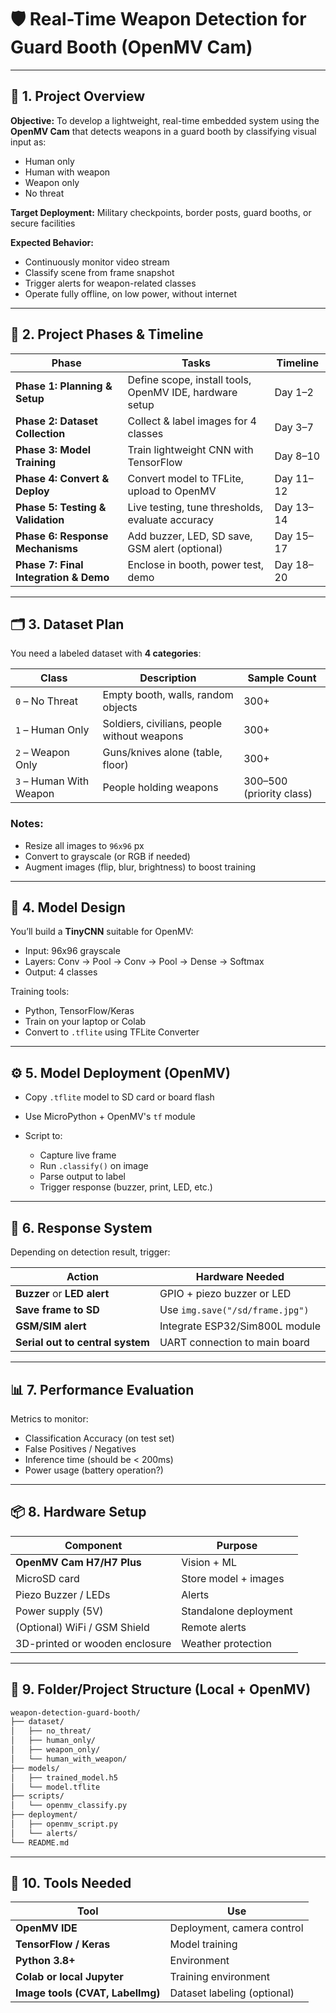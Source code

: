 # 🛡️ **Real-Time Weapon Detection for Guard Booth (OpenMV Cam)**

---

## 🚀 **1. Project Overview**

**Objective:**
To develop a lightweight, real-time embedded system using the **OpenMV Cam** that detects weapons in a guard booth by classifying visual input as:

* Human only
* Human with weapon
* Weapon only
* No threat

**Target Deployment:**
Military checkpoints, border posts, guard booths, or secure facilities

**Expected Behavior:**

* Continuously monitor video stream
* Classify scene from frame snapshot
* Trigger alerts for weapon-related classes
* Operate fully offline, on low power, without internet

---

## 📅 **2. Project Phases & Timeline**

| Phase                                 | Tasks                                                   | Timeline  |
| ------------------------------------- | ------------------------------------------------------- | --------- |
| **Phase 1: Planning & Setup**         | Define scope, install tools, OpenMV IDE, hardware setup | Day 1–2   |
| **Phase 2: Dataset Collection**       | Collect & label images for 4 classes                    | Day 3–7   |
| **Phase 3: Model Training**           | Train lightweight CNN with TensorFlow                   | Day 8–10  |
| **Phase 4: Convert & Deploy**         | Convert model to TFLite, upload to OpenMV               | Day 11–12 |
| **Phase 5: Testing & Validation**     | Live testing, tune thresholds, evaluate accuracy        | Day 13–14 |
| **Phase 6: Response Mechanisms**      | Add buzzer, LED, SD save, GSM alert (optional)          | Day 15–17 |
| **Phase 7: Final Integration & Demo** | Enclose in booth, power test, demo                      | Day 18–20 |

---

## 🗂️ **3. Dataset Plan**

You need a labeled dataset with **4 categories**:

| Class                   | Description                                 | Sample Count             |
| ----------------------- | ------------------------------------------- | ------------------------ |
| `0` – No Threat         | Empty booth, walls, random objects          | 300+                     |
| `1` – Human Only        | Soldiers, civilians, people without weapons | 300+                     |
| `2` – Weapon Only       | Guns/knives alone (table, floor)            | 300+                     |
| `3` – Human With Weapon | People holding weapons                      | 300–500 (priority class) |

### Notes:

* Resize all images to `96x96` px
* Convert to grayscale (or RGB if needed)
* Augment images (flip, blur, brightness) to boost training

---

## 🧠 **4. Model Design**

You’ll build a **TinyCNN** suitable for OpenMV:

* Input: 96x96 grayscale
* Layers: Conv → Pool → Conv → Pool → Dense → Softmax
* Output: 4 classes

Training tools:

* Python, TensorFlow/Keras
* Train on your laptop or Colab
* Convert to `.tflite` using TFLite Converter

---

## ⚙️ **5. Model Deployment (OpenMV)**

* Copy `.tflite` model to SD card or board flash
* Use MicroPython + OpenMV's `tf` module
* Script to:

  * Capture live frame
  * Run `.classify()` on image
  * Parse output to label
  * Trigger response (buzzer, print, LED, etc.)

---

## 🧪 **6. Response System**

Depending on detection result, trigger:

| Action                           | Hardware Needed                 |
| -------------------------------- | ------------------------------- |
| **Buzzer** or **LED alert**      | GPIO + piezo buzzer or LED      |
| **Save frame to SD**             | Use `img.save("/sd/frame.jpg")` |
| **GSM/SIM alert**                | Integrate ESP32/Sim800L module  |
| **Serial out to central system** | UART connection to main board   |

---

## 📊 **7. Performance Evaluation**

Metrics to monitor:

* Classification Accuracy (on test set)
* False Positives / Negatives
* Inference time (should be < 200ms)
* Power usage (battery operation?)

---

## 📦 **8. Hardware Setup**

| Component                      | Purpose               |
| ------------------------------ | --------------------- |
| **OpenMV Cam H7/H7 Plus**      | Vision + ML           |
| MicroSD card                   | Store model + images  |
| Piezo Buzzer / LEDs            | Alerts                |
| Power supply (5V)              | Standalone deployment |
| (Optional) WiFi / GSM Shield   | Remote alerts         |
| 3D-printed or wooden enclosure | Weather protection    |

---

## 📁 **9. Folder/Project Structure (Local + OpenMV)**

```bash
weapon-detection-guard-booth/
├── dataset/
│   ├── no_threat/
│   ├── human_only/
│   ├── weapon_only/
│   └── human_with_weapon/
├── models/
│   ├── trained_model.h5
│   └── model.tflite
├── scripts/
│   └── openmv_classify.py
├── deployment/
│   ├── openmv_script.py
│   └── alerts/
└── README.md
```

---

## 🧰 **10. Tools Needed**

| Tool                             | Use                         |
| -------------------------------- | --------------------------- |
| **OpenMV IDE**                   | Deployment, camera control  |
| **TensorFlow / Keras**           | Model training              |
| **Python 3.8+**                  | Environment                 |
| **Colab or local Jupyter**       | Training environment        |
| **Image tools (CVAT, LabelImg)** | Dataset labeling (optional) |


